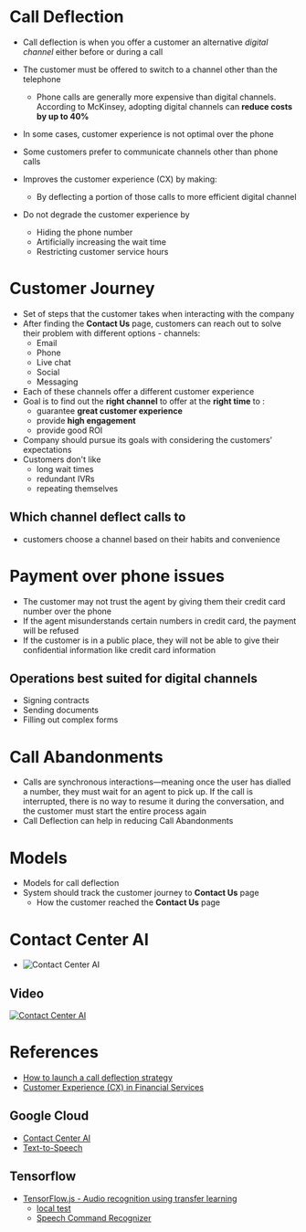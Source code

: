 # Call Deflection
- Call deflection is when you offer a customer an alternative *digital channel* either before or during a call
- The customer must be offered to switch to a channel other than the telephone
    - Phone calls are generally more expensive than digital channels. According to McKinsey, adopting digital channels can **reduce costs by up to 40%**
- In some cases, customer experience is not optimal over the phone
- Some customers prefer to communicate channels other than phone calls

- Improves the customer experience (CX) by making:
    - By deflecting a portion of those calls to more efficient digital channel
- Do not degrade the customer experience by
    - Hiding the phone number
    - Artificially increasing the wait time
    - Restricting customer service hours


# Customer Journey
-  Set of steps that the customer takes when interacting with the company
-  After finding the **Contact Us** page, customers can reach out to solve their problem with different options - channels:
    - Email
    - Phone
    - Live chat
    - Social
    - Messaging
- Each of these channels offer a different customer experience
- Goal is to find out the **right channel** to offer at the **right time** to :
    - guarantee **great customer experience** 
    - provide **high engagement** 
    - provide  good ROI 
- Company should pursue its goals with considering the customers’ expectations
- Customers don't like 
    - long wait times
    - redundant IVRs
    - repeating themselves

## Which channel deflect calls to
- customers choose a channel based on their habits and convenience

# Payment over phone issues
- The customer may not trust the agent by giving them their credit card number over the phone
- If the agent misunderstands certain numbers in credit card, the payment will be refused
- If the customer is in a public place, they will not be able to give their confidential information like credit card information


## Operations best suited for digital channels
- Signing contracts
- Sending documents
- Filling out complex forms

# Call Abandonments
-  Calls are synchronous interactions—meaning once the user has dialled a number, they must wait for an agent to pick up. If the call is interrupted, there is no way to resume it during the conversation, and the customer must start the entire process again
- Call Deflection can help in reducing Call Abandonments 


# Models
- Models for call deflection
- System should track the customer journey to **Contact Us** page
    - How the customer reached the **Contact Us** page


# Contact Center AI

- ![Contact Center AI](img/contactCenter-AI-1.png)

## Video
[![Contact Center AI](https://img.youtube.com/vi/Kw4j-7Xj1jI/0.jpg)](https://www.youtube.com/watch?v=Kw4j-7Xj1jI)




# References
-  [How to launch a call deflection strategy](https://netstorage.ringcentral.com/uk/documents/call_deflection_strategy.pdf)
- [Customer Experience (CX) in Financial Services](https://mohan-chinnappan-n2.github.io/2019/fs-cx/wp/cx-fs-wp.html)

## Google Cloud
- [Contact Center AI](https://cloud.google.com/blog/products/ai-machine-learning/contact-center-ai-now-ga)
- [Text-to-Speech](https://cloud.google.com/text-to-speech)

## Tensorflow
- [TensorFlow.js - Audio recognition using transfer learning](https://codelabs.developers.google.com/codelabs/tensorflowjs-audio-codelab#1)
    - [local test](http://localhost:7010/whitepapers/code/AudioRecognition/)
    - [Speech Command Recognizer](https://github.com/tensorflow/tfjs-models/blob/master/speech-commands/README.md)



